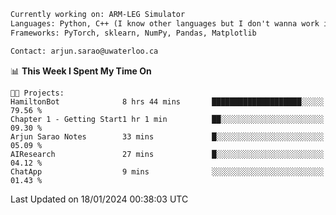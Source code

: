 ```txt
Currently working on: ARM-LEG Simulator
Languages: Python, C++ (I know other languages but I don't wanna work in them)
Frameworks: PyTorch, sklearn, NumPy, Pandas, Matplotlib

Contact: arjun.sarao@uwaterloo.ca
```

<!--START_SECTION:waka-->
📊 **This Week I Spent My Time On** 

```text
🐱‍💻 Projects: 
HamiltonBot              8 hrs 44 mins       ████████████████████░░░░░   79.56 % 
Chapter 1 - Getting Start1 hr 1 min          ██░░░░░░░░░░░░░░░░░░░░░░░   09.30 % 
Arjun Sarao Notes        33 mins             █░░░░░░░░░░░░░░░░░░░░░░░░   05.09 % 
AIResearch               27 mins             █░░░░░░░░░░░░░░░░░░░░░░░░   04.12 % 
ChatApp                  9 mins              ░░░░░░░░░░░░░░░░░░░░░░░░░   01.43 % 
```


 Last Updated on 18/01/2024 00:38:03 UTC
<!--END_SECTION:waka-->
